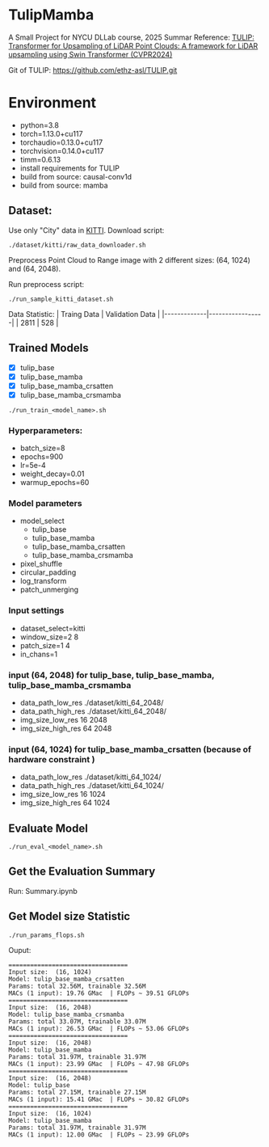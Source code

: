 # TulipMamba
A Small Project for NYCU DLLab course, 2025 Summar
Reference: [TULIP: Transformer for Upsampling of LiDAR Point Clouds: A framework for LiDAR upsampling using Swin Transformer \(CVPR2024\)](https://arxiv.org/abs/2312.06733)

Git of TULIP: https://github.com/ethz-asl/TULIP.git

# Environment
- python=3.8
- torch=1.13.0+cu117
- torchaudio=0.13.0+cu117
- torchvision=0.14.0+cu117
- timm=0.6.13
- install requirements for TULIP
- build from source: causal-conv1d
- build from source: mamba

## Dataset:
Use only "City" data in [KITTI](https://www.cvlibs.net/datasets/kitti/raw_data.php?type=city). Download script:
```bash=
./dataset/kitti/raw_data_downloader.sh
```
Preprocess Point Cloud to Range image with 2 different sizes: (64, 1024) and (64, 2048). 

Run preprocess script:
```bash=
./run_sample_kitti_dataset.sh
```

Data Statistic:
| Traing Data | Validation Data |
|-------------|-----------------|
|    2811     |   528           |

## Trained Models

- [x] tulip_base
- [x] tulip_base_mamba
- [x] tulip_base_mamba_crsatten
- [x] tulip_base_mamba_crsmamba

```bash=
./run_train_<model_name>.sh
```

### Hyperparameters:
- batch_size=8
- epochs=900
- lr=5e-4
- weight_decay=0.01
- warmup_epochs=60
### Model parameters
- model_select
    - tulip_base
    - tulip_base_mamba
    - tulip_base_mamba_crsatten
    - tulip_base_mamba_crsmamba
- pixel_shuffle 
- circular_padding 
- log_transform 
- patch_unmerging 
### Input settings
- dataset_select=kitti
- window_size=2 8
- patch_size=1 4
- in_chans=1
### input (64, 2048) for tulip_base, tulip_base_mamba, tulip_base_mamba_crsmamba
- data_path_low_res ./dataset/kitti_64_2048/
- data_path_high_res ./dataset/kitti_64_2048/
- img_size_low_res 16 2048
- img_size_high_res 64 2048

### input (64, 1024) for tulip_base_mamba_crsatten (because of hardware constraint )
- data_path_low_res ./dataset/kitti_64_1024/
- data_path_high_res ./dataset/kitti_64_1024/
- img_size_low_res 16 1024
- img_size_high_res 64 1024

## Evaluate Model
```bash=
./run_eval_<model_name>.sh
```

## Get the Evaluation Summary
Run: Summary.ipynb

## Get Model size Statistic
```bash=
./run_params_flops.sh
```
Ouput:
```
=================================
Input size:  (16, 1024)
Model: tulip_base_mamba_crsatten
Params: total 32.56M, trainable 32.56M
MACs (1 input): 19.76 GMac  | FLOPs ~ 39.51 GFLOPs
=================================
Input size:  (16, 2048)
Model: tulip_base_mamba_crsmamba
Params: total 33.07M, trainable 33.07M
MACs (1 input): 26.53 GMac  | FLOPs ~ 53.06 GFLOPs
=================================
Input size:  (16, 2048)
Model: tulip_base_mamba
Params: total 31.97M, trainable 31.97M
MACs (1 input): 23.99 GMac  | FLOPs ~ 47.98 GFLOPs
=================================
Input size:  (16, 2048)
Model: tulip_base
Params: total 27.15M, trainable 27.15M
MACs (1 input): 15.41 GMac  | FLOPs ~ 30.82 GFLOPs
=================================
Input size:  (16, 1024)
Model: tulip_base_mamba
Params: total 31.97M, trainable 31.97M
MACs (1 input): 12.00 GMac  | FLOPs ~ 23.99 GFLOPs
```